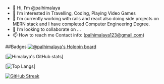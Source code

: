- 👋 Hi, I’m @palhimalaya
- 👀 I’m interested in Travelling, Coding, Playing Video Games
- 🌱 I’m currently working with rails and react also doing side projects on MERN stack and I have completed Computer Engineering Degree.
- 💞️ I’m looking to collaborate on ...
- 📫 How to reach me Contact info: (palhimalaya123@gmail.com)

##Badges
[![@palhimalaya's Holopin board](https://holopin.me/palhimalaya)](https://holopin.io/@palhimalaya)


[![Himalaya's GitHub stats](https://github-readme-stats.vercel.app/api?username=palhimalaya&show_icons=true&theme=radical)]


[![Top Langs](https://github-readme-stats.vercel.app/api/top-langs/?username=palhimalaya&layout=compact&show_icons=true&theme=radical)]


[![GitHub Streak](https://streak-stats.demolab.com/?user=palhimalaya&theme=github-dark-blue)](https://git.io/streak-stats)

<!---
palhimalaya/palhimalaya is a ✨ special ✨ repository because its `README.md` (this file) appears on your GitHub profile.
You can click the Preview link to take a look at your changes.
--->




